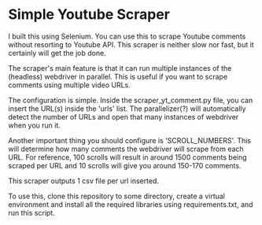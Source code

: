 # Simple Youtube Scraper

I built this using Selenium. You can use this to scrape Youtube comments without resorting to Youtube API. This scraper is neither slow nor fast, but it certainly will get the job done.

The scraper's main feature is that it can run multiple instances of the (headless) webdriver in parallel. This is useful if you want to scrape comments using multiple video URLs.

The configuration is simple. Inside the scraper_yt_comment.py file, you can insert the URL(s) inside the 'urls' list. The parallelizer(?) will automatically detect the number of URLs and open that many instances of webdriver when you run it.

Another important thing you should configure is 'SCROLL_NUMBERS'. This will determine how many comments the webdriver will scrape from each URL. For reference, 100 scrolls will result in around 1500 comments being scraped per URL and 10 scrolls will give you around 150-170 comments.

This scraper outputs 1 csv file per url inserted.

To use this, clone this repository to some directory, create a virtual environment and install all the required libraries using requirements.txt, and run this script.
